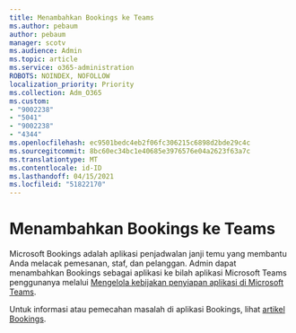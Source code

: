```yaml
---
title: Menambahkan Bookings ke Teams
ms.author: pebaum
author: pebaum
manager: scotv
ms.audience: Admin
ms.topic: article
ms.service: o365-administration
ROBOTS: NOINDEX, NOFOLLOW
localization_priority: Priority
ms.collection: Adm_O365
ms.custom:
- "9002238"
- "5041"
- "9002238"
- "4344"
ms.openlocfilehash: ec9501bedc4eb2f06fc306215c6898d2bde29c4c
ms.sourcegitcommit: 8bc60ec34bc1e40685e3976576e04a2623f63a7c
ms.translationtype: MT
ms.contentlocale: id-ID
ms.lasthandoff: 04/15/2021
ms.locfileid: "51822170"
---
```

# <a name="adding-bookings-to-teams"></a>Menambahkan Bookings ke Teams

Microsoft Bookings adalah aplikasi penjadwalan janji temu yang membantu Anda melacak pemesanan, staf, dan pelanggan. Admin dapat menambahkan Bookings sebagai aplikasi ke bilah aplikasi Microsoft Teams penggunanya melalui [Mengelola kebijakan penyiapan aplikasi di Microsoft Teams](https://docs.microsoft.com/microsoftteams/teams-app-setup-policies).

Untuk informasi atau pemecahan masalah di aplikasi Bookings, lihat [artikel Bookings](https://docs.microsoft.com/microsoft-365/bookings/bookings-faq).
